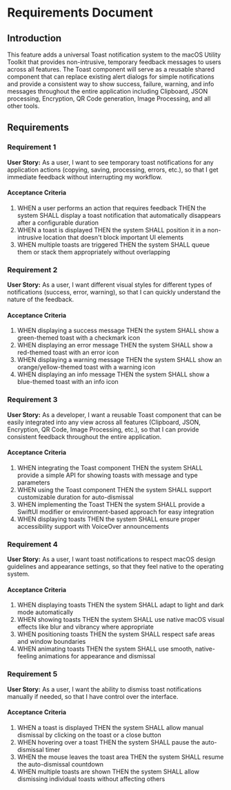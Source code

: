 # Requirements Document

## Introduction

This feature adds a universal Toast notification system to the macOS Utility Toolkit that provides non-intrusive, temporary feedback messages to users across all features. The Toast component will serve as a reusable shared component that can replace existing alert dialogs for simple notifications and provide a consistent way to show success, failure, warning, and info messages throughout the entire application including Clipboard, JSON processing, Encryption, QR Code generation, Image Processing, and all other tools.

## Requirements

### Requirement 1

**User Story:** As a user, I want to see temporary toast notifications for any application actions (copying, saving, processing, errors, etc.), so that I get immediate feedback without interrupting my workflow.

#### Acceptance Criteria

1. WHEN a user performs an action that requires feedback THEN the system SHALL display a toast notification that automatically disappears after a configurable duration
2. WHEN a toast is displayed THEN the system SHALL position it in a non-intrusive location that doesn't block important UI elements
3. WHEN multiple toasts are triggered THEN the system SHALL queue them or stack them appropriately without overlapping

### Requirement 2

**User Story:** As a user, I want different visual styles for different types of notifications (success, error, warning), so that I can quickly understand the nature of the feedback.

#### Acceptance Criteria

1. WHEN displaying a success message THEN the system SHALL show a green-themed toast with a checkmark icon
2. WHEN displaying an error message THEN the system SHALL show a red-themed toast with an error icon
3. WHEN displaying a warning message THEN the system SHALL show an orange/yellow-themed toast with a warning icon
4. WHEN displaying an info message THEN the system SHALL show a blue-themed toast with an info icon

### Requirement 3

**User Story:** As a developer, I want a reusable Toast component that can be easily integrated into any view across all features (Clipboard, JSON, Encryption, QR Code, Image Processing, etc.), so that I can provide consistent feedback throughout the entire application.

#### Acceptance Criteria

1. WHEN integrating the Toast component THEN the system SHALL provide a simple API for showing toasts with message and type parameters
2. WHEN using the Toast component THEN the system SHALL support customizable duration for auto-dismissal
3. WHEN implementing the Toast THEN the system SHALL provide a SwiftUI modifier or environment-based approach for easy integration
4. WHEN displaying toasts THEN the system SHALL ensure proper accessibility support with VoiceOver announcements

### Requirement 4

**User Story:** As a user, I want toast notifications to respect macOS design guidelines and appearance settings, so that they feel native to the operating system.

#### Acceptance Criteria

1. WHEN displaying toasts THEN the system SHALL adapt to light and dark mode automatically
2. WHEN showing toasts THEN the system SHALL use native macOS visual effects like blur and vibrancy where appropriate
3. WHEN positioning toasts THEN the system SHALL respect safe areas and window boundaries
4. WHEN animating toasts THEN the system SHALL use smooth, native-feeling animations for appearance and dismissal

### Requirement 5

**User Story:** As a user, I want the ability to dismiss toast notifications manually if needed, so that I have control over the interface.

#### Acceptance Criteria

1. WHEN a toast is displayed THEN the system SHALL allow manual dismissal by clicking on the toast or a close button
2. WHEN hovering over a toast THEN the system SHALL pause the auto-dismissal timer
3. WHEN the mouse leaves the toast area THEN the system SHALL resume the auto-dismissal countdown
4. WHEN multiple toasts are shown THEN the system SHALL allow dismissing individual toasts without affecting others
